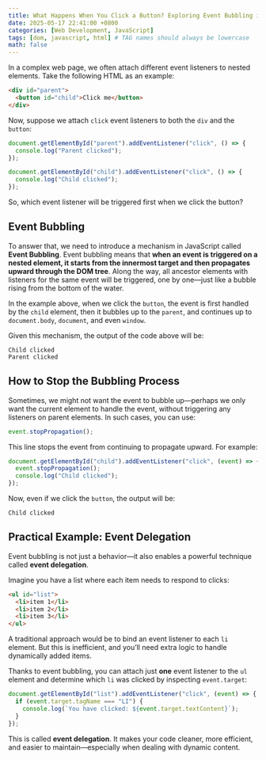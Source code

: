 ```yaml
---
title: What Happens When You Click a Button? Exploring Event Bubbling in JavaScript
date: 2025-05-17 22:41:00 +0800
categories: [Web Development, JavaScript]
tags: [dom, javascript, html] # TAG names should always be lowercase
math: false
---
```


In a complex web page, we often attach different event listeners to nested elements. Take the following HTML as an example:

```html
<div id="parent">
  <button id="child">Click me</button>
</div>
```

Now, suppose we attach `click` event listeners to both the `div` and the `button`:

```javascript
document.getElementById("parent").addEventListener("click", () => {
  console.log("Parent clicked");
});

document.getElementById("child").addEventListener("click", () => {
  console.log("Child clicked");
});
```

So, which event listener will be triggered first when we click the button?

## Event Bubbling

To answer that, we need to introduce a mechanism in JavaScript called **Event Bubbling**.
Event bubbling means that **when an event is triggered on a nested element, it starts from the innermost target and then propagates upward through the DOM tree**. Along the way, all ancestor elements with listeners for the same event will be triggered, one by one—just like a bubble rising from the bottom of the water.

In the example above, when we click the `button`, the event is first handled by the `child` element, then it bubbles up to the `parent`, and continues up to `document.body`, `document`, and even `window`.

Given this mechanism, the output of the code above will be:

```
Child clicked
Parent clicked
```

## How to Stop the Bubbling Process

Sometimes, we might not want the event to bubble up—perhaps we only want the current element to handle the event, without triggering any listeners on parent elements. In such cases, you can use:

```javascript
event.stopPropagation();
```

This line stops the event from continuing to propagate upward. For example:

```javascript
document.getElementById("child").addEventListener("click", (event) => {
  event.stopPropagation();
  console.log("Child clicked");
});
```

Now, even if we click the `button`, the output will be:

```
Child clicked
```

## Practical Example: Event Delegation

Event bubbling is not just a behavior—it also enables a powerful technique called **event delegation**.

Imagine you have a list where each item needs to respond to clicks:

```html
<ul id="list">
  <li>item 1</li>
  <li>item 2</li>
  <li>item 3</li>
</ul>
```

A traditional approach would be to bind an event listener to each `li` element. But this is inefficient, and you’ll need extra logic to handle dynamically added items.

Thanks to event bubbling, you can attach just **one** event listener to the `ul` element and determine which `li` was clicked by inspecting `event.target`:

```javascript
document.getElementById("list").addEventListener("click", (event) => {
  if (event.target.tagName === "LI") {
    console.log(`You have clicked: ${event.target.textContent}`);
  }
});
```

This is called **event delegation**. It makes your code cleaner, more efficient, and easier to maintain—especially when dealing with dynamic content.
